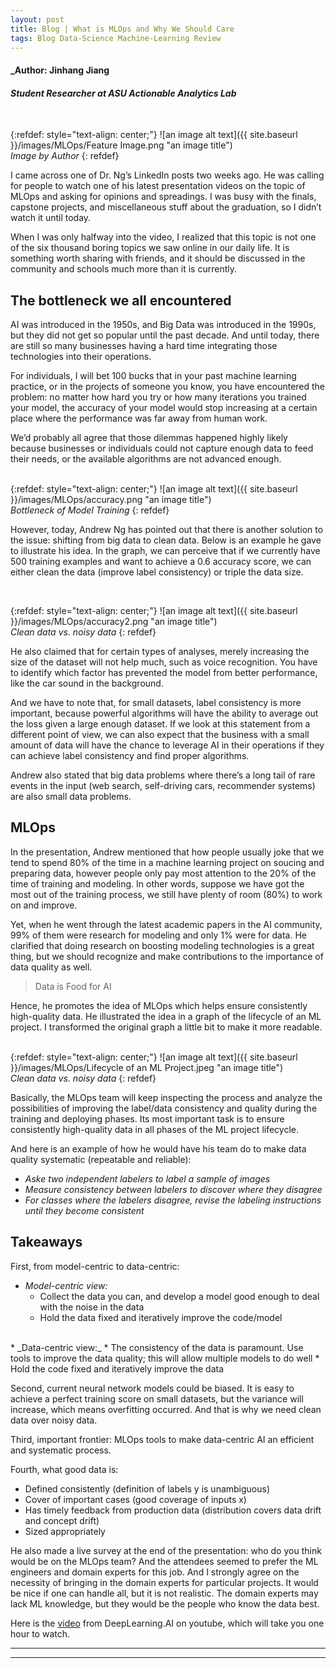 ```yaml
---
layout: post
title: Blog | What is MLOps and Why We Should Care
tags: Blog Data-Science Machine-Learning Review
---
```


#### _Author: Jinhang Jiang
#### _Student Researcher at ASU Actionable Analytics Lab_

<br/>

{:refdef: style="text-align: center;"}
![an image alt text]({{ site.baseurl }}/images/MLOps/Feature Image.png "an image title")<br/>
_Image by Author_
{: refdef}
<br/>

I came across one of Dr. Ng’s LinkedIn posts two weeks ago. 
He was calling for people to watch one of his latest presentation videos on the topic of MLOps and asking for opinions and spreadings. 
I was busy with the finals, capstone projects, and miscellaneous stuff about the graduation, so I didn’t watch it until today.<br/>

When I was only halfway into the video, I realized that this topic is not one of the six thousand boring topics we saw online in our daily life. 
It is something worth sharing with friends, and it should be discussed in the community and schools much more than it is currently.<br/>

## The bottleneck we all encountered
AI was introduced in the 1950s, and Big Data was introduced in the 1990s, but they did not get so popular until the past decade. 
And until today, there are still so many businesses having a hard time integrating those technologies into their operations.<br/>

For individuals, I will bet 100 bucks that in your past machine learning practice, or in the projects of someone you know, you have encountered the problem: 
no matter how hard you try or how many iterations you trained your model, the accuracy of your model would stop increasing at a certain place where the performance was far away from human work.<br/>

We’d probably all agree that those dilemmas happened highly likely because businesses or individuals could not capture enough data to feed their needs, or the available algorithms are not advanced enough.<br/>
<br/>

{:refdef: style="text-align: center;"}
![an image alt text]({{ site.baseurl }}/images/MLOps/accuracy.png "an image title")<br/>
_Bottleneck of Model Training_
{: refdef}
<br/>

However, today, Andrew Ng has pointed out that there is another solution to the issue: shifting from big data to clean data. 
Below is an example he gave to illustrate his idea. In the graph, we can perceive that if we currently have 500 training examples and want to achieve a 0.6 accuracy score, 
we can either clean the data (improve label consistency) or triple the data size.<br/>

<br/>

{:refdef: style="text-align: center;"}
![an image alt text]({{ site.baseurl }}/images/MLOps/accuracy2.png "an image title")<br/>
_Clean data vs. noisy data_
{: refdef}
<br/>

He also claimed that for certain types of analyses, merely increasing the size of the dataset will not help much, such as voice recognition. 
You have to identify which factor has prevented the model from better performance, like the car sound in the background.<br/>

And we have to note that, for small datasets, label consistency is more important, 
because powerful algorithms will have the ability to average out the loss given a large enough dataset. 
If we look at this statement from a different point of view, we can also expect that the business with a small amount of data will have the chance to leverage AI 
in their operations if they can achieve label consistency and find proper algorithms.<br/>

Andrew also stated that big data problems where there’s a long tail of rare events in the input (web search, self-driving cars, recommender systems) are also small data problems.<br/>

## MLOps
In the presentation, Andrew mentioned that how people usually joke that we tend to spend 80% of the time in a machine learning project on soucing and preparing data, however people only pay most attention to the 20% of the time of training and modeling. 
In other words, suppose we have got the most out of the training process, we still have plenty of room (80%) to work on and improve.<br/>

Yet, when he went through the latest academic papers in the AI community, 99% of them were research for modeling and only 1% were for data. 
He clarified that doing research on boosting modeling technologies is a great thing, but we should recognize and make contributions to the importance of data quality as well.<br/>

> Data is Food for AI

Hence, he promotes the idea of MLOps which helps ensure consistently high-quality data. 
He illustrated the idea in a graph of the lifecycle of an ML project. 
I transformed the original graph a little bit to make it more readable.<br/>
<br/>

{:refdef: style="text-align: center;"}
![an image alt text]({{ site.baseurl }}/images/MLOps/Lifecycle of an ML Project.jpeg "an image title")<br/>
_Clean data vs. noisy data_
{: refdef}
<br/>

Basically, the MLOps team will keep inspecting the process and analyze the possibilities of improving the label/data consistency and quality during the training and deploying phases. 
Its most important task is to ensure consistently high-quality data in all phases of the ML project lifecycle.<br/>

And here is an example of how he would have his team do to make data quality systematic (repeatable and reliable):<br/>
  * _Aske two independent labelers to label a sample of images_ <br/>
  * _Measure consistency between labelers to discover where they disagree_ <br/>
  * _For classes where the labelers disagree, revise the labeling instructions until they become consistent_<br/>

## Takeaways
First, from model-centric to data-centric:<br/>
  * _Model-centric view:_
    * Collect the data you can, and develop a model good enough to deal with the noise in the data
    * Hold the data fixed and iteratively improve the code/model
  <br/>
  * _Data-centric view:_
    * The consistency of the data is paramount. Use tools to improve the data quality; this will allow multiple models to do well
    * Hold the code fixed and iteratively improve the data


Second, current neural network models could be biased. It is easy to achieve a perfect training score on small datasets, but the variance will increase, which means overfitting occurred. 
And that is why we need clean data over noisy data.<br/>

Third, important frontier: MLOps tools to make data-centric AI an efficient and systematic process.<br/>

Fourth, what good data is:
  * Defined consistently (definition of labels y is unambiguous)
  * Cover of important cases (good coverage of inputs x)
  * Has timely feedback from production data (distribution covers data drift and concept drift)
  * Sized appropriately

He also made a live survey at the end of the presentation: who do you think would be on the MLOps team? 
And the attendees seemed to prefer the ML engineers and domain experts for this job. 
And I strongly agree on the necessity of bringing in the domain experts for particular projects. It would be nice if one can handle all, but it is not realistic. 
The domain experts may lack ML knowledge, but they would be the people who know the data best.<br/>

Here is the [video](https://www.youtube.com/watch?v=06-AZXmwHjo&t=10s) from DeepLearning.AI on youtube, which will take you one hour to watch.

----
****
